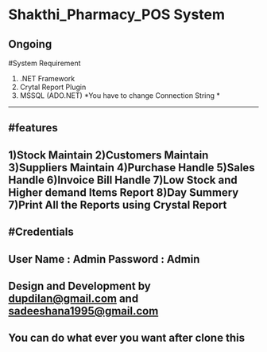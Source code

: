 # Shakthi_Pharmacy_POS System
Ongoing 
---------------------------------------------------------------------
#System Requirement
  1) .NET Framework
  2) Crytal Report Plugin
  3) MSSQL (ADO.NET)
  *You have to change Connection String *
---------------------------------------------------------------------
#features 
---------------------------------------------------------------------
  1)Stock Maintain
  2)Customers Maintain
  3)Suppliers Maintain
  4)Purchase Handle
  5)Sales Handle
  6)Invoice Bill Handle
  7)Low Stock and Higher demand Items Report
  8)Day Summery 
  7)Print All the Reports using Crystal  Report
---------------------------------------------------------------------
#Credentials
---------------------------------------------------------------------
  User Name : Admin
  Password  : Admin
-----------------------------------------------------------------------
Design and Development by dupdilan@gmail.com and sadeeshana1995@gmail.com
-----------------------------------------------------------------------
You can do what ever you want after clone this
-----------------------------------------------------------------------
